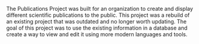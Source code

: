 The Publications Project was built for an organization to create and display different scientific publications to the public. This project was a rebuild of an existing project that was outdated and no longer worth updating. The goal of this project was to use the existing information in a database and create a way to view and edit it using more modern languages and tools.

